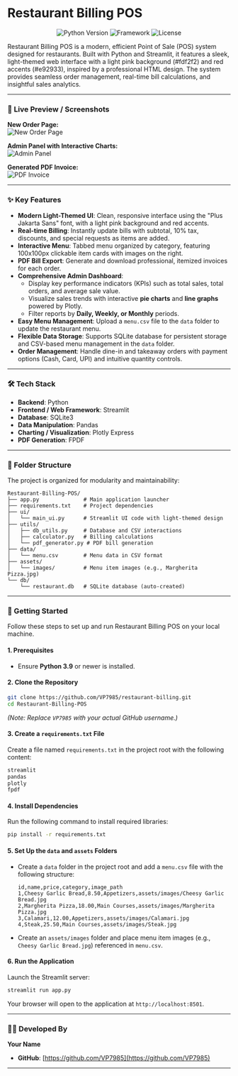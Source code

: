 # Restaurant Billing POS

<p align="center">
  <img src="https://img.shields.io/badge/Python-3.9+-blue.svg" alt="Python Version">
  <img src="https://img.shields.io/badge/Framework-Streamlit-red" alt="Framework">
  <img src="https://img.shields.io/badge/License-MIT-green" alt="License">
</p>

Restaurant Billing POS is a modern, efficient Point of Sale (POS) system designed for restaurants. Built with Python and Streamlit, it features a sleek, light-themed web interface with a light pink background (#fdf2f2) and red accents (#e92933), inspired by a professional HTML design. The system provides seamless order management, real-time bill calculations, and insightful sales analytics.

---

### 📸 Live Preview / Screenshots

**New Order Page:**  
![New Order Page](assets/images/demo/screenshot1.png)

**Admin Panel with Interactive Charts:**  
![Admin Panel](assets/images/demo/screenshot3.png)

**Generated PDF Invoice:**  
![PDF Invoice](assets/images/demo/screenshot7.png)

---

### ✨ Key Features

- **Modern Light-Themed UI**: Clean, responsive interface using the "Plus Jakarta Sans" font, with a light pink background and red accents.
- **Real-time Billing**: Instantly update bills with subtotal, 10% tax, discounts, and special requests as items are added.
- **Interactive Menu**: Tabbed menu organized by category, featuring 100x100px clickable item cards with images on the right.
- **PDF Bill Export**: Generate and download professional, itemized invoices for each order.
- **Comprehensive Admin Dashboard**:
  - Display key performance indicators (KPIs) such as total sales, total orders, and average sale value.
  - Visualize sales trends with interactive **pie charts** and **line graphs** powered by Plotly.
  - Filter reports by **Daily, Weekly, or Monthly** periods.
- **Easy Menu Management**: Upload a `menu.csv` file to the `data` folder to update the restaurant menu.
- **Flexible Data Storage**: Supports SQLite database for persistent storage and CSV-based menu management in the `data` folder.
- **Order Management**: Handle dine-in and takeaway orders with payment options (Cash, Card, UPI) and intuitive quantity controls.

---

### 🛠️ Tech Stack

- **Backend**: Python
- **Frontend / Web Framework**: Streamlit
- **Database**: SQLite3
- **Data Manipulation**: Pandas
- **Charting / Visualization**: Plotly Express
- **PDF Generation**: FPDF

---

### 📂 Folder Structure

The project is organized for modularity and maintainability:

```
Restaurant-Billing-POS/
├── app.py              # Main application launcher
├── requirements.txt    # Project dependencies
├── ui/
│   └── main_ui.py      # Streamlit UI code with light-themed design
├── utils/
│   ├── db_utils.py     # Database and CSV interactions
│   ├── calculator.py   # Billing calculations
│   └── pdf_generator.py # PDF bill generation
├── data/
│   └── menu.csv        # Menu data in CSV format
├── assets/
│   └── images/         # Menu item images (e.g., Margherita Pizza.jpg)
└── db/
    └── restaurant.db   # SQLite database (auto-created)
```

---

### 🚀 Getting Started

Follow these steps to set up and run Restaurant Billing POS on your local machine.

#### 1. Prerequisites
- Ensure **Python 3.9** or newer is installed.

#### 2. Clone the Repository
```bash
git clone https://github.com/VP7985/restaurant-billing.git
cd Restaurant-Billing-POS
```

*(Note: Replace `VP7985` with your actual GitHub username.)*

#### 3. Create a `requirements.txt` File
Create a file named `requirements.txt` in the project root with the following content:

```txt
streamlit
pandas
plotly
fpdf
```

#### 4. Install Dependencies
Run the following command to install required libraries:

```bash
pip install -r requirements.txt
```

#### 5. Set Up the `data` and `assets` Folders
- Create a `data` folder in the project root and add a `menu.csv` file with the following structure:
  ```csv
  id,name,price,category,image_path
  1,Cheesy Garlic Bread,8.50,Appetizers,assets/images/Cheesy Garlic Bread.jpg
  2,Margherita Pizza,18.00,Main Courses,assets/images/Margherita Pizza.jpg
  3,Calamari,12.00,Appetizers,assets/images/Calamari.jpg
  4,Steak,25.50,Main Courses,assets/images/Steak.jpg
  ```
- Create an `assets/images` folder and place menu item images (e.g., `Cheesy Garlic Bread.jpg`) referenced in `menu.csv`.

#### 6. Run the Application
Launch the Streamlit server:

```bash
streamlit run app.py
```

Your browser will open to the application at `http://localhost:8501`.



---

### 👨‍💻 Developed By

**Your Name**

- **GitHub**: [https://github.com/VP7985](https://github.com/VP7985)



---